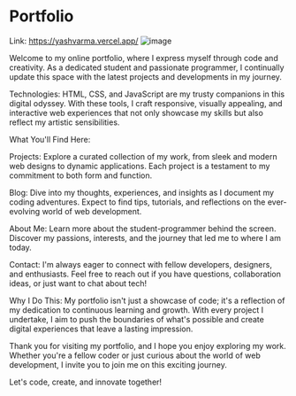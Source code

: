 # Portfolio 
Link: https://yashvarma.vercel.app/
![image](https://github.com/yashgv/Portfolio/assets/130405230/a7eb8016-e948-430c-8bdd-46cb894fa893)


Welcome to my online portfolio, where I express myself through code and creativity. As a dedicated student and passionate programmer, I continually update this space with the latest projects and developments in my journey.

Technologies: HTML, CSS, and JavaScript are my trusty companions in this digital odyssey. With these tools, I craft responsive, visually appealing, and interactive web experiences that not only showcase my skills but also reflect my artistic sensibilities.

What You'll Find Here:

Projects: Explore a curated collection of my work, from sleek and modern web designs to dynamic applications. Each project is a testament to my commitment to both form and function.

Blog: Dive into my thoughts, experiences, and insights as I document my coding adventures. Expect to find tips, tutorials, and reflections on the ever-evolving world of web development.

About Me: Learn more about the student-programmer behind the screen. Discover my passions, interests, and the journey that led me to where I am today.

Contact: I'm always eager to connect with fellow developers, designers, and enthusiasts. Feel free to reach out if you have questions, collaboration ideas, or just want to chat about tech!

Why I Do This: My portfolio isn't just a showcase of code; it's a reflection of my dedication to continuous learning and growth. With every project I undertake, I aim to push the boundaries of what's possible and create digital experiences that leave a lasting impression.

Thank you for visiting my portfolio, and I hope you enjoy exploring my work. Whether you're a fellow coder or just curious about the world of web development, I invite you to join me on this exciting journey.

Let's code, create, and innovate together!
